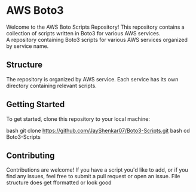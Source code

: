 # AWS Boto3 

Welcome to the AWS Boto Scripts Repository! This repository contains a collection of scripts written in Boto3 for various AWS services.
<br>
A repository containing Boto3 scripts for various AWS services organized by service name.

## Structure

The repository is organized by AWS service. Each service has its own directory containing relevant scripts.

## Getting Started

To get started, clone this repository to your local machine:

bash
git clone https://github.com/JayShenkar07/Boto3-Scripts.git
bash
cd Boto3-Scripts


## Contributing
Contributions are welcome! If you have a script you'd like to add, or if you find any issues, feel free to submit a pull request or open an issue.
File structure does get fformatted or look good
